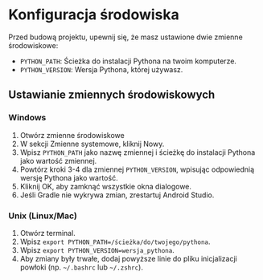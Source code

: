 # Konfiguracja środowiska

Przed budową projektu, upewnij się, że masz ustawione dwie zmienne środowiskowe:

- `PYTHON_PATH`: Ścieżka do instalacji Pythona na twoim komputerze.
- `PYTHON_VERSION`: Wersja Pythona, której używasz.

## Ustawianie zmiennych środowiskowych

### Windows

1. Otwórz zmienne środowiskowe
2. W sekcji Zmienne systemowe, kliknij Nowy.
3. Wpisz `PYTHON_PATH` jako nazwę zmiennej i ścieżkę do instalacji Pythona jako wartość zmiennej.
4. Powtórz kroki 3-4 dla zmiennej `PYTHON_VERSION`, wpisując odpowiednią wersję Pythona jako wartość.
5. Kliknij OK, aby zamknąć wszystkie okna dialogowe.
6. Jeśli Gradle nie wykrywa zmian, zrestartuj Android Studio.

### Unix (Linux/Mac)

1. Otwórz terminal.
2. Wpisz `export PYTHON_PATH=/ścieżka/do/twojego/pythona`.
3. Wpisz `export PYTHON_VERSION=wersja_pythona`.
4. Aby zmiany były trwałe, dodaj powyższe linie do pliku inicjalizacji powłoki (np. `~/.bashrc` lub `~/.zshrc`).